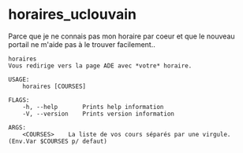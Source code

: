 # horaires_uclouvain
Parce que je ne connais pas mon horaire par coeur et que le nouveau portail ne m'aide pas à le trouver facilement..

```
horaires
Vous redirige vers la page ADE avec *votre* horaire.

USAGE:
    horaires [COURSES]

FLAGS:
    -h, --help       Prints help information
    -V, --version    Prints version information

ARGS:
    <COURSES>    La liste de vos cours séparés par une virgule. (Env.Var $COURSES p/ defaut)

```
